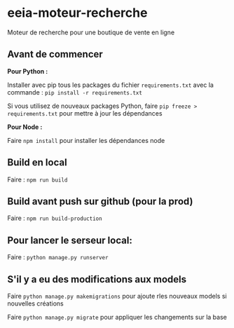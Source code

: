 # eeia-moteur-recherche
Moteur de recherche pour une boutique de vente en ligne

## Avant de commencer

**Pour Python :**

Installer avec pip tous les packages du fichier `requirements.txt` avec la commande : `pip install -r requirements.txt`

Si vous utilisez de nouveaux packages Python, faire `pip freeze > requirements.txt` pour mettre à jour les dépendances

**Pour Node :**

Faire `npm install` pour installer les dépendances node


## Build en local

Faire : `npm run build`


## Build avant push sur github (pour la prod)
Faire : `npm run build-production`


## Pour lancer le serseur local:

Faire : `python manage.py runserver`


## S'il y a eu des modifications aux models

Faire `python manage.py makemigrations` pour ajoute rles nouveaux models si nouvelles créations

Faire `python manage.py migrate` pour appliquer les changements sur la base

